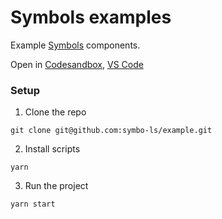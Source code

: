 # Symbols examples
Example [Symbols](https://symbols.dev/) components.

Open in [Codesandbox](https://go.symbo.ls/example-codesandbox), [VS Code](https://go.symbo.ls/example-vscode)

### Setup

1. Clone the repo
```
git clone git@github.com:symbo-ls/example.git
```

2. Install scripts
```
yarn
```

3. Run the project
```
yarn start
```
